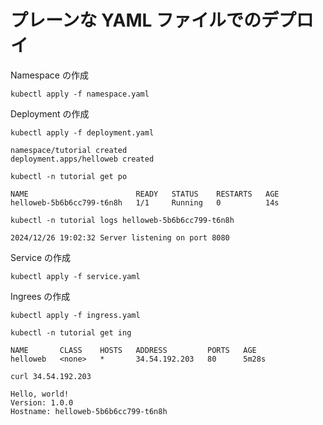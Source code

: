 # プレーンな YAML ファイルでのデプロイ

Namespace の作成

```console
kubectl apply -f namespace.yaml
```

Deployment の作成

```console
kubectl apply -f deployment.yaml
```

```
namespace/tutorial created
deployment.apps/helloweb created
```

```console
kubectl -n tutorial get po
```

```
NAME                        READY   STATUS    RESTARTS   AGE
helloweb-5b6b6cc799-t6n8h   1/1     Running   0          14s
```

```console
kubectl -n tutorial logs helloweb-5b6b6cc799-t6n8h
```

```
2024/12/26 19:02:32 Server listening on port 8080
```

Service の作成

```console
kubectl apply -f service.yaml
```

Ingrees の作成

```console
kubectl apply -f ingress.yaml
```

```console
kubectl -n tutorial get ing
```

```
NAME       CLASS    HOSTS   ADDRESS         PORTS   AGE
helloweb   <none>   *       34.54.192.203   80      5m28s
```

```console
curl 34.54.192.203
```

```
Hello, world!
Version: 1.0.0
Hostname: helloweb-5b6b6cc799-t6n8h
```
